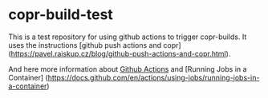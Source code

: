 # copr-build-test

This is a test repository for using github actions to trigger copr-builds. It uses the instructions [github push actions and copr] (https://pavel.raiskup.cz/blog/github-push-actions-and-copr.html). 

And here more information about [Github Actions](https://github.com/features/actions) and [Running Jobs in a Container] (https://docs.github.com/en/actions/using-jobs/running-jobs-in-a-container)
